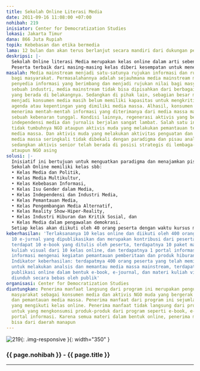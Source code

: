 ```yaml
---
title: Sekolah Online Literasi Media
date: 2011-09-16 11:08:00 +07:00
nohibah: 219
inisiator: Center for Democratization Studies
lokasi: Jakarta Timur
dana: 866 Juta Rupiah
topik: Kebebasan dan etika bermedia
lama: 12 bulan dan akan terus berlanjut secara mandiri dari dukungan peserta
deskripsi: |-
  Sekolah Online literasi Media merupakan kelas online dalam arti sebenarnya. Setiap peserta mendapatkan materi pembelajaran dan diwajibkan untuk mengikuti diskusi-diskusi dalam kelas baik secara realtime atau online. Materi pembelajaran yang diberikan berbentuk materi bacaan dan kuliah visual. Seperti halnya kelas pada umumnya setiap siswa juga diwajibkan untuk membuat penugasan dalam bentuk essay dan ujian. Setiap kelas akan dilaksanakan selama 3 bulan dengan dibantu oleh 1 orang resource person yang memiliki pengalaman di bidangnya. Dalam kurun waktu 1 tahun akan dilaksanakan 10 kelas yaitu Kelas Media dan Politik, Kelas Media Multikultur, Kelas Kebebasan Informasi, Kelas Isu Gender dalam Media, Kelas Independensi dan Industri Media, Kelas Pemantauan Media, Kelas Pengembangan Media Alternatif, Kelas Reality Show-Hiper-Reality, Kelas Industri Hiburan dan Kritik Sosial, dan Kelas Media dalam pengawalan demokrasi. Setiap kelas akan diikuti oleh maksimal 40 orang peserta baik berasal dari LSM ataupun masyarakat umum.
  Peserta terbaik dari masing-masing kelas diberi kesempatan untuk menerbitkan e-book. Dan 10 peserta terbaik tulisannya akan diterbitkan dalam bentuk e-jurnal. Outcome yang diharapkan dari program ini, setiap peserta dapat mengkritisi produk dari industri media. Program ini juga menyediakan portal sebagai media untuk menyalurkan temuan dan hasil pengkritisan peserta terhadap program pemberitaan dan hiburan dari media massa mainstream
masalah: Media mainstream menjadi satu-satunya rujukan informasi dan rujukan nilai
  bagi masyarakat. Permasalahannya adalah sejauhmana media mainstream mampu menjadi
  penyedia informasi yang berimbang dan menjadi rujukan nilai bagi masyarakat. Sebagai
  sebuah industri, media mainstream tidak bisa dipisahkan dari berbagai kepentingan
  yang berada di belakangnya. Sedangkan di pihak lain, sebagian besar masyarakat yang
  menjadi konsumen media masih belum memiliki kapasitas untuk mengkritisi dan memahami
  agenda atau kepentingan yang dimiliki media massa. Alhasil, konsumen media hanya
  menerima mentah-mentah informasi yang diterimanya dari media massa mainstream sebagai
  sebuah kebenaran tunggal. Kondisi lainnya, regenerasi aktivis yang bergerak penguatan
  independensi media dan jurnalis berjalan sangat lambat. Salah satu indikatornya
  tidak tumbuhnya NGO ataupun aktivis muda yang melakukan pemantauan terhadap produk
  media massa. Dan aktivis muda yang melakukan aktivitas penguatan dan pemantauan
  media massa seringkali tidak dibekali dengan paradigma dan pisau analisis berkualitas,
  sedangkan aktivis senior telah berada di posisi strategis di lembaga-lembaga negara
  ataupun NGO asing
solusi: |-
  Inisiatif ini bertujuan untuk menguatkan paradigma dan menajamkan pisau analisis dari masyarakat dan aktivis NGO yang begerak dalam isu penguatan serta pemantauan media. Strategi dipilih untuk mencapai tujuan tersebut dengan membuat sekolah online literasi media.
  Sekolah Online memiliki kelas sbb:
  • Kelas Media dan Politik,
  • Kelas Media Multikultur,
  • Kelas Kebebasan Informasi,
  • Kelas Isu Gender dalam Media,
  • Kelas Independensi dan Industri Media,
  • Kelas Pemantauan Media,
  • Kelas Pengembangan Media Alternatif,
  • Kelas Reality Show-Hiper-Reality,
  • Kelas Industri Hiburan dan Kritik Sosial, dan
  • Kelas Media dalam pengawalan demokrasi.
  Setiap kelas akan diikuti oleh 40 orang peserta dengan waktu kursus masing-masing kelas selama 3 bulan. 10 tulisan terbaik dari masing-masing kelas akan diterbitkan menjadi e-journal. Serta 1 orang peserta terbaik di masing-masing kelas akan difasilitasi untuk menulis 1 buah e-book. Sebuah website dibuat sebagai media bagi semua peserta untuk menuangkan pengkritisan dan hasil pemantauan mereka. Penerima manfaat langsung dari program ini merupakan penguatan kapasitas masyarakat sebagai konsumen media dan aktivis NGO muda yang bergerak dalam isu penguatan dan pemantauan media massa. Penerima manfaat dari program ini sejumlah 400 orang yang mengikuti kelas online. Penerima manfaat tidak langsung dari program ini masyarakat untuk yang mengkonsumsi produk-produk dari program seperti e-book, e-journal, dan portal informasi. Karena semua materi dalam bentuk online, penerima manfaat program bisa dari daerah manapun
keberhasilan: 'Terlaksananya 10 kelas online dan diikuti oleh 400 orang peserta, terdapatnya
  10 e-jurnal yang dipublikasikan dan merupakan kontribusi dari peserta kelas online,
  terdapat 10 e-book yang ditulis oleh peserta, terdapatnya 10 paket materi pembelajaran
  kuliah visual dari 10 kelas online, dan terdapatnya 1 portal informasi yang memuat
  informasi mengenai kegiatan pemantauan pemberitaan dan produk hiburan media massa.
  Indikator keberhasilan: terdapatmya 400 orang peserta yang telah memiliki kemampuan
  untuk melakukan analsis dan memantau media massa mainstream, terdapatnya materi
  publikasi online dalam bentuk e-book, e-journal, dan materi kuliah visual yang dapat
  diunduh secara bebas oleh publik'
organisasi: Center for Democratization Studies
diuntungkan: Penerima manfaat langsung dari program ini merupakan penguatan kapasitas
  masyarakat sebagai konsumen media dan aktivis NGO muda yang bergerak dalam isu penguatan
  dan pemantauan media massa. Penerima manfaat dari program ini sejumlah 400 orang
  yang mengikuti kelas online. Penerima manfaat tidak langsung dari program ini masyarakat
  untuk yang mengkonsumsi produk-produk dari program seperti e-book, e-journal, dan
  portal informasi. Karena semua materi dalam bentuk online, penerima manfaat program
  bisa dari daerah manapun
---
```


![219](/static/img/hibahcmb/219.png){: .img-responsive }{: width="350" }

### {{ page.nohibah }} - {{ page.title }}

---
